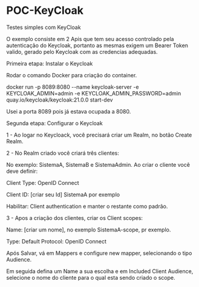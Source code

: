 # POC-KeyCloak
Testes simples com KeyCloak

O exemplo consiste em 2 Apis que tem seu acesso controlado pela autenticação do Keycloak, portanto as mesmas exigem um Bearer Token valido, gerado pelo Keycloak com as credencias adequadas.

Primeira etapa: Instalar o Keycloak

Rodar o comando Docker para criação do container.

docker run -p 8089:8080 --name keycloak-server -e KEYCLOAK_ADMIN=admin -e KEYCLOAK_ADMIN_PASSWORD=admin quay.io/keycloak/keycloak:21.0.0 start-dev

Usei a porta 8089 pois já estava ocupada a 8080.


Segunda  etapa: Configurar o Keycloak

1 - Ao logar no Keycloack, você precisará criar um Realm, no botão Create Realm.

2 - No Realm criado você criará três clientes:

No exemplo: SistemaA, SistemaB e SistemaAdmin. Ao criar o cliente você deve definir:

Client Type: OpenID Connect

Client ID: [criar seu Id] SistemaA por exemplo

Habilitar: Client authentication   e  manter o restante como padrão.

3 - Apos a criação dos clientes, criar os Client scopes:

Name: [criar um nome], no exemplo SistemaA-scope, pr exemplo.

Type: Default
Protocol: OpenID Connect

Após Salvar, vá em Mappers e configure new mapper, selecionando o tipo Audience.

Em seguida defina um Name a sua escolha e em Included Client Audience, selecione o nome do cliente para o qual esta sendo criado o scope.






